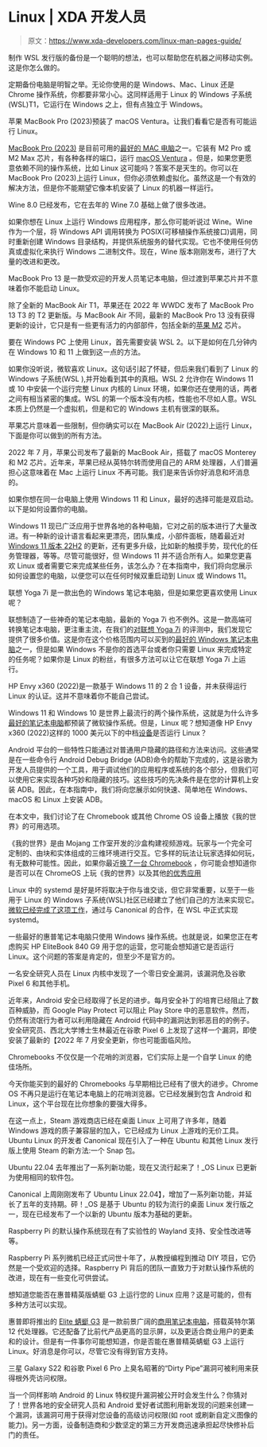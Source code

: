 # Linux | XDA 开发人员

> 原文：<https://www.xda-developers.com/linux-man-pages-guide/>

[](/how-back-up-restore-wsl/)

制作 WSL 发行版的备份是一个聪明的想法，也可以帮助您在机器之间移动实例。这是你怎么做的。

定期备份电脑是明智之举。无论你使用的是 Windows、Mac、Linux 还是 Chrome 操作系统，你都要非常小心。这同样适用于 Linux 的 Windows 子系统(WSL)T1，它运行在 Windows 之上，但有点独立于 Windows。

[](/macbook-pro-2023-linux/)

苹果 MacBook Pro (2023)预装了 macOS Ventura。让我们看看它是否有可能运行 Linux。

[MacBook Pro (2023)](https://www.xda-developers.com/macbook-pro-2023/) 是目前可用的[最好的 MAC 电脑](https://www.xda-developers.com/best-macs/)之一。它装有 M2 Pro 或 M2 Max 芯片，有各种各样的端口，运行 [macOS Ventura](https://www.xda-developers.com/macos-ventura) 。但是，如果您更愿意依赖不同的操作系统，比如 Linux 这可能吗？答案不是天生的。你可以在 MacBook Pro (2023)上运行 Linux，但你必须依赖虚拟化。虽然这是一个有效的解决方法，但是你不能期望它像本机安装了 Linux 的机器一样运行。

[](/wine-80-released/)

Wine 8.0 已经发布，它在去年的 Wine 7.0 基础上做了很多改进。

如果你想在 Linux 上运行 Windows 应用程序，那么你可能听说过 Wine。Wine 作为一个层，将 Windows API 调用转换为 POSIX(可移植操作系统接口)调用，同时重新创建 Windows 目录结构，并提供系统服务的替代实现。它也不使用任何仿真或虚拟化来执行 Windows 二进制文件。现在，Wine 版本刚刚发布，进行了大量的改进和更改。

[](/can-macbook-pro-13-2022-run-linux/)

MacBook Pro 13 是一款受欢迎的开发人员笔记本电脑，但过渡到苹果芯片并不意味着你不能启动 Linux。

除了全新的 MacBook Air T1，苹果还在 2022 年 WWDC 发布了 MacBook Pro 13 T3 的 T2 更新版。与 MacBook Air 不同，最新的 MacBook Pro 13 没有获得更新的设计，它只是有一些更有活力的内部部件，包括全新的[苹果 M2](https://www.xda-developers.com/apple-m2-launch/) 芯片。

[](/how-to-install-wsl-2-windows/)

要在 Windows PC 上使用 Linux，首先需要安装 WSL 2。以下是如何在几分钟内在 Windows 10 和 11 上做到这一点的方法。

如果你没听说，微软喜欢 Linux。这句话引起了怀疑，但后来我们看到了 Linux 的 Windows 子系统(WSL ),并开始看到其中的真相。WSL 2 允许你在 Windows 11 或 10 中安装一个运行完整 Linux 内核的 Linux 环境，如果你还在使用的话，两者之间有相当紧密的集成。WSL 的第一个版本没有内核，性能也不尽如人意。WSL 本质上仍然是一个虚拟机，但是和它的 Windows 主机有很深的联系。

[](/can-macbook-air-2022-run-linux/)

苹果芯片意味着一些限制，但你确实可以在 MacBook Air (2022)上运行 Linux，下面是你可以做到的所有方法。

2022 年 7 月，苹果公司发布了最新的 MacBook Air，搭载了 macOS Monterey 和 M2 芯片。近年来，苹果已经从英特尔转而使用自己的 ARM 处理器，人们普遍担心这意味着在 Mac 上运行 Linux 不再可能。我们是来告诉你好消息和坏消息的。

[](/dual-boot-windows-11-linux/)

如果你想在同一台电脑上使用 Windows 11 和 Linux，最好的选择可能是双启动。以下是如何设置你的电脑。

Windows 11 现已广泛应用于世界各地的各种电脑，它对之前的版本进行了大量改进。有一种新的设计语言看起来更漂亮，团队集成，小部件面板，随着最近对 [Windows 11 版本 22H2](https://www.xda-developers.com/windows-11-22h2/) 的更新，还有更多升级，比如新的触摸手势，现代化的任务管理器，等等。尽管可能很好，但 Windows 11 并不适合所有人。如果您更喜欢 Linux 或者需要它来完成某些任务，该怎么办？在本指南中，我们将向您展示如何设置您的电脑，以便您可以在任何时候双重启动到 Linux 或 Windows 11。

[](/can-lenovo-yoga-7i-2022-run-linux/)

联想 Yoga 7i 是一款出色的 Windows 笔记本电脑，但是如果您更喜欢使用 Linux 呢？

联想制造了一些神奇的笔记本电脑，最新的 Yoga 7i 也不例外。这是一款高端可转换笔记本电脑，更注重主流，在我们的[对联想 Yoga 7i](https://www.xda-developers.com/lenovo-yoga-7i-2022-review/) 的评测中，我们发现它提供了很多价值。这是你在这个价格范围内可以买到的[最好的 Windows 笔记本电脑](https://www.xda-developers.com/best-microsoft-surface-pcs/)之一，但是如果 Windows 不是你的首选平台或者你只需要 Linux 来完成特定的任务呢？如果你是 Linux 的粉丝，有很多方法可以让它在联想 Yoga 7i 上运行。

[](/hp-envy-x360-2022-run-linux/)

HP Envy x360 (2022)是一款基于 Windows 11 的 2 合 1 设备，并未获得运行 Linux 的认证。这并不意味着你不能自己尝试。

Windows 11 和 Windows 10 是世界上最流行的两个操作系统，这就是为什么许多[最好的笔记本电脑](https://www.xda-developers.com/best-laptops/)都预装了微软操作系统。但是，Linux 呢？想知道像 HP Envy x360 (2022)这样的 1000 美元以下的中档[设备](https://www.xda-developers.com/best-laptops-under-1000/)是否运行 Linux？

[](/install-adb-windows-macos-linux/)

Android 平台的一些特性只能通过对普通用户隐藏的路径和方法来访问。这些通常是在一些命令行 Android Debug Bridge (ADB)命令的帮助下完成的，这是谷歌为开发人员提供的一个工具，用于调试他们的应用程序或系统的各个部分，但我们可以使用它来实现各种巧妙和隐藏的技巧。这些技巧的先决条件是在您的计算机上安装 ADB。因此，在本指南中，我们将向您展示如何快速、简单地在 Windows、macOS 和 Linux 上安装 ADB。

[](/play-minecraft-chromebook/)

在本文中，我们讨论了在 Chromebook 或其他 Chrome OS 设备上播放《我的世界》的可用选项。

《我的世界》是由 Mojang 工作室开发的沙盒构建视频游戏。玩家与一个完全可定制的、由块和实体组成的三维环境进行交互。它多样的玩法让玩家选择如何玩，有无数种可能性。因此，如果你最近[换了一台 Chromebook](https://www.xda-developers.com/best-chromebooks/) ，你可能会想知道你是否可以在 ChromeOS 上玩《我的世界》以及其他[的优秀应用](http://www.xda-developers.com/what-apps-run-on-chrome-os/)

[](/how-enable-systemd-in-wsl/)

Linux 中的 systemd 是好是坏将取决于你与谁交谈，但它非常重要，以至于一些用于 Linux 的 Windows 子系统(WSL)社区已经建立了他们自己的方法来实现它。[微软已经完成了这项工作](https://www.xda-developers.com/the-windows-subsystem-for-linux-now-supports-systemd/)，通过与 Canonical 的合作，在 WSL 中正式实现 systemd。

[](/can-the-hp-elitebook-840-g9-run-linux/)

一些最好的惠普笔记本电脑只使用 Windows 操作系统。也就是说，如果您正在考虑购买 HP EliteBook 840 G9 用于您的运营，您可能会想知道它是否运行 Linux。这个问题的答案是肯定的，但至少不是官方的。

[](/pixel-6-galaxy-s22-linux-kernel-vulnerability-root-android/)

一名安全研究人员在 Linux 内核中发现了一个零日安全漏洞，该漏洞危及谷歌 Pixel 6 和其他手机。

近年来，Android 安全已经取得了长足的进步。每月安全补丁的培育已经阻止了数百种威胁，而 Google Play Protect 可以阻止 Play Store 中的恶意软件。然而，仍然有流氓行为者可以利用隐藏在 Android 代码中的漏洞达到邪恶目的的例子。安全研究员、西北大学博士生林最近在谷歌 Pixel 6 上发现了这样一个漏洞，即使安装了最新的【2022 年 7 月安全更新，你也可能面临风险。

[](/chromebooks-are-perfect-teach-linux/)

Chromebooks 不仅仅是一个花哨的浏览器，它们实际上是一个自学 Linux 的绝佳场所。

今天你能买到的最好的 Chromebooks 与早期相比已经有了很大的进步。Chrome OS 不再只是运行在笔记本电脑上的花哨浏览器。它已经发展到包含 Android 和 Linux，这个平台现在比你想象的要强大得多。

[](/steam-linux-snap-package/)

在这一点上，Steam 游戏商店已经在桌面 Linux 上可用了许多年，随着 Windows 游戏的质子兼容层的加入，它已经成为 Linux 上游戏的无价工具。Ubuntu Linux 的开发者 Canonical 现在引入了一种在 Ubuntu 和其他 Linux 发行版上使用 Steam 的新方法:一个 Snap 包。

[](/pop-os-22-04-release/)

Ubuntu 22.04 去年推出了一系列新功能，现在又流行起来了！_OS Linux 已更新为使用相同的软件包。

Canonical 上周刚刚发布了 Ubuntu Linux 22.04】，增加了一系列新功能，并延长了五年的支持期。砰！_OS 是基于 Ubuntu 的较为流行的桌面 Linux 发行版之一，现在已经发布了一个以新的 Ubuntu 版本为基础的更新。

[](/raspberry-pi-os-username-setup-wayland-update/)

Raspberry Pi 的默认操作系统现在有了实验性的 Wayland 支持、安全性改进等等。

Raspberry Pi 系列微机已经正式问世十年了，从教授编程到推动 DIY 项目，它仍然是一个受欢迎的选择。Raspberry Pi 背后的团队一直致力于对默认操作系统的改进，现在有一些变化可供尝试。

[](/can-hp-elite-dragonfly-g3-run-linux/)

想知道您能否在惠普精英版蜻蜓 G3 上运行您的 Linux 应用？这是可能的，但有多种方法可以实现。

惠普即将推出的 [Elite 蜻蜓 G3](https://www.xda-developers.com/hp-elite-dragonfly-g3/) 是一款前景广阔的[商用笔记本电脑](https://www.xda-developers.com/best-business-laptops/)，搭载英特尔第 12 代处理器。它还配备了比前代产品更高的显示屏，以及更适合商业用户的更柔和的设计。但是有一件事你可能想知道，你是否能在惠普精英蜻蜓 G3 上运行 Linux。好消息是你可以，尽管它没有得到官方支持。

[](/dirty-pipe-root-demo-samsung-galaxy-s22-google-pixel-6-pro/)

三星 Galaxy S22 和谷歌 Pixel 6 Pro 上臭名昭著的“Dirty Pipe”漏洞可被利用来获得根外壳访问权限。

当一个同样影响 Android 的 Linux 特权提升漏洞被公开时会发生什么？你猜对了！世界各地的安全研究人员和 Android 爱好者试图利用新发现的问题来创建一个漏洞，该漏洞可用于获得对您设备的高级访问权限(如 root 或刷新自定义图像的能力)。另一方面，设备制造商和少数坚定的第三方开发商迅速承担起尽快修补后门的责任。